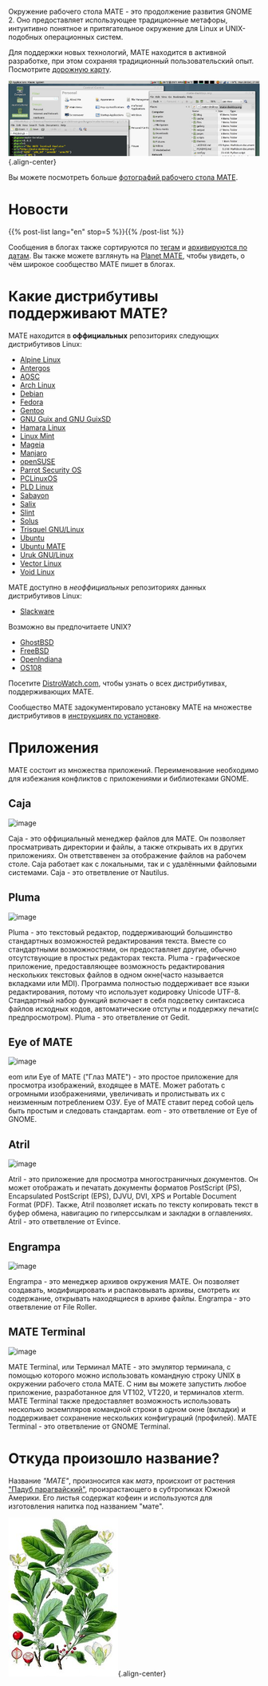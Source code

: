 <!--
.. title: MATE Desktop Environment
.. slug: index
.. date: 2013-10-31 12:29:57
.. tags: About,Applications,Screenshots
.. link:
.. description:
-->

Окружение рабочего стола MATE - это продолжение развития GNOME 2.
Оно предоставляет использующее традиционные метафоры,
интуитивно понятное и притягательное окружение
для Linux и UNIX-подобных операционных систем.

Для поддержки новых технологий, МАТЕ находится в активной разработке,
при этом сохраняя традиционный пользовательский опыт. 
Посмотрите [дорожную карту](https://wiki.mate-desktop.org/developers-corner/roadmap/).

![image](/screens/screenshot.jpg){.align-center}

Вы можете посмотреть больше [фотографий рабочего стола МАТЕ](gallery/).

Новости
====

{{% post-list lang="en" stop=5 %}}{{% /post-list %}}

Сообщения в блогах также сортируются по [тегам](tags/) и [архивируются
по датам](archive/). Вы также можете взглянуть на [Planet
MATE](https://planet.mate-desktop.org), чтобы увидеть, о чём широкое сообщество МАТЕ
пишет в блогах.

Какие дистрибутивы поддерживают МАТЕ?
=================================

МАТЕ находится в **оффициальных** репозиториях следующих
дистрибутивов Linux:

-   [Alpine Linux](https://www.alpinelinux.org/)
-   [Antergos](https://antergos.com/)
-   [AOSC](https://aosc.io/)
-   [Arch Linux](https://www.archlinux.org)
-   [Debian](https://www.debian.org)
-   [Fedora](https://www.fedoraproject.org)
-   [Gentoo](https://www.gentoo.org)
-   [GNU Guix and GNU GuixSD](https://gnu.org/s/guix)
-   [Hamara Linux](https://hamaralinux.org/)
-   [Linux Mint](https://linuxmint.com)
-   [Mageia](https://www.mageia.org/en/)
-   [Manjaro](https://manjaro.org/)
-   [openSUSE](https://www.opensuse.org)
-   [Parrot Security OS](https://www.parrotsec.org/)
-   [PCLinuxOS](https://www.pclinuxos.com/get-pclinuxos/mate/)
-   [PLD Linux](https://www.pld-linux.org/)
-   [Sabayon](https://www.sabayon.org)
-   [Salix](https://www.salixos.org)
-   [Slint](https://slint.fr)
-   [Solus](https://getsol.us/)
-   [Trisquel GNU/Linux](https://trisquel.info/)
-   [Ubuntu](https://www.ubuntu.com)
-   [Ubuntu MATE](https://www.ubuntu-mate.org)
-   [Uruk GNU/Linux](https://urukproject.org/dist/)
-   [Vector Linux](http://vectorlinux.com)
-   [Void Linux](https://www.voidlinux.org/)

МАТЕ доступно в *неоффициальных* репозиториях данных
дистрибутивов Linux:

-   [Slackware](http://www.slackware.com)

Возможно вы предпочитаете UNIX?

-   [GhostBSD](https://ghostbsd.org)
-   [FreeBSD](https://freebsd.org)
-   [OpenIndiana](https://www.openindiana.org)
-   [OS108](https://OS108.org/)

Посетите [DistroWatch.com](https://distrowatch.org/search.php?desktop=MATE#distrosearch), чтобы узнать
о всех дистрибутивах, поддерживающих МАТЕ.

Сообщество МАТЕ задокументировало установку МАТЕ
на множестве дистрибутивов в [инструкциях по установке](https://wiki.mate-desktop.org/introduction/installation/).

Приложения
============

МАТЕ состоит из множества приложений. Переименование необходимо
для избежания конфликтов с приложениями и библиотеками GNOME.

Caja
----

![image](/assets/img/mate/caja.png)

Caja  - это оффициальный менеджер файлов для МАТЕ. Он позволяет
просматривать директории и файлы, а также открывать
их в других приложениях. Он ответстввенен за отображение
файлов на рабочем столе. Caja работает как с локальными, так и с удалёнными файловыми системами.
Caja - это ответвление от Nautilus.

Pluma
-----

![image](/assets/img/mate/pluma.png)

Pluma - это текстовый редактор, поддерживающий большинство 
стандартных возможностей редактирования текста. 
Вместе со стандартными возможностями, он предоставляет другие,
обычно отсутствующие в простых редакторах текста.
Pluma - графическое приложение, предоставляющее возможность редактирования нескольких текстовых файлов в одном окне(часто называется вкладками или MDI). 
Программа полностью поддерживает все языки редактирования,
потому что использует кодировку Unicode UTF-8.
Стандартный набор функций включает в себя подсветку синтаксиса файлов исходных кодов, автоматические отступы и поддержку печати(с предпросмотром).
Pluma - это ответвление от Gedit.

Eye of MATE
-----------

![image](/assets/img/mate/eom.png)

eom или Eye of MATE ("Глаз МАТЕ") - это простое приложение для просмотра изображений,
входящее в МАТЕ. Может работать с огромными изображениями, увеличивать и
пролистывать их с неизменным потреблением ОЗУ.
Eye of MATE ставит перед собой цель быть простым и следовать стандартам.
eom - это  ответвление от Eye of GNOME.

Atril
-----

![image](/assets/img/mate/atril.png)

Atril - это приложение для просмотра многостраничных документов. Он может отображать и печатать документы форматов PostScript (PS), Encapsulated PostScript (EPS), DJVU, DVI, XPS и
Portable Document Format (PDF). Также, Atril позволяет искать по тексту копировать
текст в буфер обмена, навигацию по гиперссылкам и закладки в оглавлениях. 
Atril - это ответвление от Evince.

Engrampa
--------

![image](/assets/img/mate/engrampa.png)

Engrampa - это менеджер архивов окружения МАТЕ. Он позволяет создавать, 
модифицировать и распаковывать архивы, смотреть их содержание, открывать
находящиеся в архиве файлы. 
Engrampa - это ответвление от File Roller.

MATE Terminal
-------------

![image](/assets/img/mate/terminal.png)

MATE Terminal, или Терминал МАТЕ - это эмулятор терминала, с помощью которого
можно использовать командную строку UNIX в окружении рабочего стола МАТЕ.
С ним вы можете запустить любое приложение, разработанное для VT102, VT220,
и терминалов xterm. MATE Terminal также предоставляет возможность использовать
несколько экземпляров командной строки в одном окне (вкладки) и поддерживает
сохранение нескольких конфигураций (профилей).
MATE Terminal - это ответвление от GNOME Terminal.

Откуда произошло название?
==============================

Название  *\"MATE\"*, произносится как *матэ*, происхоит от растения ["Падуб парагвайский"](https://en.wikipedia.org/wiki/Yerba_mate), произрастающего в субтропиках Южной Америки. Его листья содержат кофеин
и используются для изготовления напитка под названием "мате".

![image](/assets/img/mate/yerba.jpg){.align-center}
